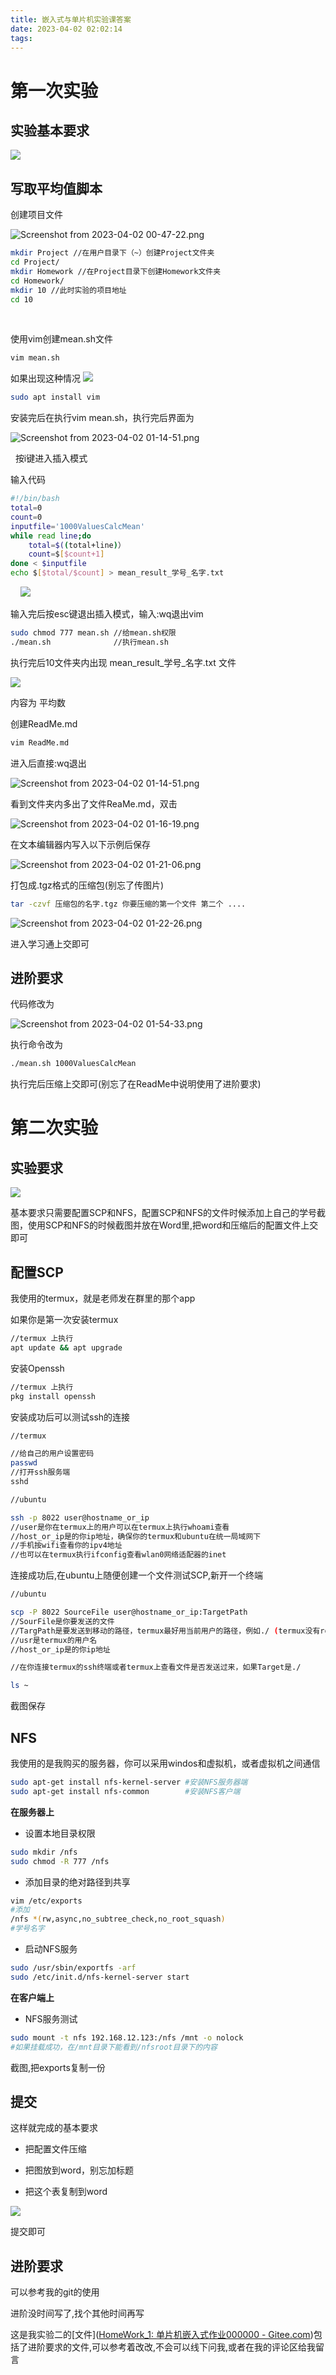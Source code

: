 ```yaml
---
title: 嵌入式与单片机实验课答案
date: 2023-04-02 02:02:14
tags:
---
```


# 第一次实验

## 实验基本要求

  ![](SingleChip/2023-04-02-02-05-40-image.png)

<!--more-->

## 写取平均值脚本

  创建项目文件

  ![Screenshot from 2023-04-02 00-47-22.png](SingleChip/53dd30183091b0bb68dfbdb15031cc2dfa2e0306.png)

```bash
mkdir Project //在用户目录下（~）创建Project文件夹
cd Project/  
mkdir Homework //在Project目录下创建Homework文件夹
cd Homework/
mkdir 10 //此时实验的项目地址
cd 10
```

     

  使用vim创建mean.sh文件

```bash
vim mean.sh 
```

  如果出现这种情况
  ![](SingleChip/4c9eeaf452c81e4203aab3ab35f203b530e08202.png)

```bash
sudo apt install vim
```

  安装完后在执行vim mean.sh，执行完后界面为

  ![Screenshot from 2023-04-02 01-14-51.png](SingleChip/426941f16f054370a2e48c0b9334b919349fd85a.png)

    按i键进入插入模式

  输入代码

```bash
#!/bin/bash
total=0
count=0
inputfile='1000ValuesCalcMean'
while read line;do
    total=$((total+line)）
    count=$[$count+1]
done < $inputfile
echo $[$total/$count] > mean_result_学号_名字.txt
```

      ![](SingleChip/d5a14db6ef5b8ee6e4e4628c1290b38445a7835e.png)

  输入完后按esc键退出插入模式，输入:wq退出vim

```bash
sudo chmod 777 mean.sh //给mean.sh权限
./mean.sh              //执行mean.sh
```

  执行完后10文件夹内出现 mean_result_学号_名字.txt 文件

  ![](SingleChip/57037c8bea42c86053227fe549874b419653b56c.png)

  内容为 平均数

  创建ReadMe.md

```bash
vim ReadMe.md
```

  进入后直接:wq退出

  ![Screenshot from 2023-04-02 01-14-51.png](SingleChip/426941f16f054370a2e48c0b9334b919349fd85a.png)

  看到文件夹内多出了文件ReaMe.md，双击

  ![Screenshot from 2023-04-02 01-16-19.png](SingleChip/54c588817fcd205435a974f1d8077220d5485bf4.png)

  在文本编辑器内写入以下示例后保存

  ![Screenshot from 2023-04-02 01-21-06.png](SingleChip/62d506ea99c99e2d95a5c5d0b00410291b1a7de4.png)

  打包成.tgz格式的压缩包(别忘了传图片)

```bash
tar -czvf 压缩包的名字.tgz 你要压缩的第一个文件 第二个 ....
```

  ![Screenshot from 2023-04-02 01-22-26.png](SingleChip/ba71358b9ca3c9a533af1de889672b443827b2b5.png)

  进入学习通上交即可

## 进阶要求

  代码修改为

  ![Screenshot from 2023-04-02 01-54-33.png](SingleChip/08a01404c19e5459d57c8e384f5eaf22869a43eb.png)

  执行命令改为

```bash
./mean.sh 1000ValuesCalcMean
```

  执行完后压缩上交即可(别忘了在ReadMe中说明使用了进阶要求)

# 第二次实验

## 实验要求

  ![](SingleChip/2023-04-07-15-48-18-Screenshot%20from%202023-04-07%2015-47-51.png)

  基本要求只需要配置SCP和NFS，配置SCP和NFS的文件时候添加上自己的学号截图，使用SCP和NFS的时候截图并放在Word里,把word和压缩后的配置文件上交即可

## 配置SCP

  我使用的termux，就是老师发在群里的那个app

  如果你是第一次安装termux

```bash
//termux 上执行
apt update && apt upgrade 
```

  安装Openssh

```bash
//termux 上执行
pkg install openssh
```

  安装成功后可以测试ssh的连接

```bash
//termux

//给自己的用户设置密码
passwd
//打开ssh服务端
sshd

//ubuntu

ssh -p 8022 user@hostname_or_ip
//user是你在termux上的用户可以在termux上执行whoami查看
//host_or_ip是的你ip地址，确保你的termux和ubuntu在统一局域网下
//手机按wifi查看你的ipv4地址
//也可以在termux执行ifconfig查看wlan0网络适配器的inet
```

  连接成功后,在ubuntu上随便创建一个文件测试SCP,新开一个终端

```bash
//ubuntu

scp -P 8022 SourceFile user@hostname_or_ip:TargetPath
//SourFile是你要发送的文件
//TargPath是要发送到移动的路径，termux最好用当前用户的路径，例如./ (termux没有root用户权限)
//usr是termux的用户名
//host_or_ip是的你ip地址

//在你连接termux的ssh终端或者termux上查看文件是否发送过来，如果Target是./

ls ~
```

  截图保存

## NFS

我使用的是我购买的服务器，你可以采用windos和虚拟机，或者虚拟机之间通信

```bash
sudo apt-get install nfs-kernel-server #安装NFS服务器端
sudo apt-get install nfs-common        #安装NFS客户端
```

**在服务器上**

* 设置本地目录权限

```bash
sudo mkdir /nfs
sudo chmod -R 777 /nfs
```

* 添加目录的绝对路径到共享

```bash
vim /etc/exports
#添加
/nfs *(rw,async,no_subtree_check,no_root_squash)
#学号名字
```

* 启动NFS服务

```bash
sudo /usr/sbin/exportfs -arf 
sudo /etc/init.d/nfs-kernel-server start
```

**在客户端上**

* NFS服务测试

```bash
sudo mount -t nfs 192.168.12.123:/nfs /mnt -o nolock
#如果挂载成功，在/mnt目录下能看到/nfsroot目录下的内容
```

截图,把exports复制一份

## 提交

这样就完成的基本要求

* 把配置文件压缩

* 把图放到word，别忘加标题

* 把这个表复制到word

![](SingleChip/2023-04-07-17-11-07-Screenshot%20from%202023-04-07%2017-10-50.png)

提交即可

## 进阶要求

可以参考我的git的使用

进阶没时间写了,找个其他时间再写

这是我实验二的[文件]([HomeWork_1: 单片机嵌入式作业000000 - Gitee.com](https://gitee.com/Exiaozhang/home-work_1/tree/master/19))包括了进阶要求的文件,可以参考着改改,不会可以线下问我,或者在我的评论区给我留言
